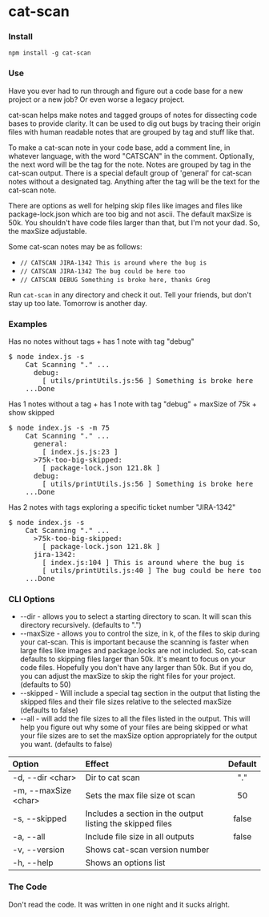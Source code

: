 # cat-scan

### Install

`npm install -g cat-scan`

### Use

Have you ever had to run through and figure out a code base for a new project or a new job? Or even worse a legacy project.

cat-scan helps make notes and tagged groups of notes for dissecting code bases to provide clarity. It can be used to dig out bugs by tracing their origin files with human readable notes that are grouped by tag and stuff like that.

To make a cat-scan note in your code base, add a comment line, in whatever language, with the word "CATSCAN" in the comment. Optionally, the next word will be the tag for the note. Notes are grouped by tag in the cat-scan output. There is a special default group of 'general' for cat-scan notes without a designated tag. Anything after the tag will be the text for the cat-scan note.

There are options as well for helping skip files like images and files like package-lock.json which are too big and not ascii. The default maxSize is 50k. You shouldn't have code files larger than that, but I'm not your dad. So, the maxSize adjustable.

Some cat-scan notes may be as follows:

- `// CATSCAN JIRA-1342 This is around where the bug is`
- `// CATSCAN JIRA-1342 The bug could be here too`
- `// CATSCAN DEBUG Something is broke here, thanks Greg`

Run `cat-scan` in any directory and check it out. Tell your friends, but don't stay up too late. Tomorrow is another day.

### Examples

Has no notes without tags + has 1 note with tag "debug"

<pre>
$ node index.js -s
    Cat Scanning "." ...
      debug:
        [ utils/printUtils.js:56 ] Something is broke here
    ...Done
</pre>

Has 1 notes without a tag + has 1 note with tag "debug" + maxSize of 75k + show skipped

<pre>
$ node index.js -s -m 75
    Cat Scanning "." ...
      general:
        [ index.js.js:23 ]
      >75k-too-big-skipped:
        [ package-lock.json 121.8k ]
      debug:
        [ utils/printUtils.js:56 ] Something is broke here
    ...Done
</pre>

Has 2 notes with tags exploring a specific ticket number "JIRA-1342"

<pre>
$ node index.js -s
    Cat Scanning "." ...
      >75k-too-big-skipped:
        [ package-lock.json 121.8k ]
      jira-1342:
        [ index.js:104 ] This is around where the bug is
        [ utils/printUtils.js:40 ] The bug could be here too
    ...Done
</pre>

### CLI Options

- --dir - allows you to select a starting directory to scan. It will scan this directory recursively. (defaults to ".")
- --maxSize - allows you to control the size, in k, of the files to skip during your cat-scan. This is important because the scanning is faster when large files like images and package.locks are not included. So, cat-scan defaults to skipping files larger than 50k. It's meant to focus on your code files. Hopefully you don't have any larger than 50k. But if you do, you can adjust the maxSize to skip the right files for your project. (defaults to 50)
- --skipped - Will include a special tag section in the output that listing the skipped files and their file sizes relative to the selected maxSize (defaults to false)
- --all - will add the file sizes to all the files listed in the output. This will help you figure out why some of your files are being skipped or what your file sizes are to set the maxSize option appropriately for the output you want. (defaults to false)

| Option                | Effect                                                     | Default |
| :-------------------- | :--------------------------------------------------------- | :-----: |
| -d, --dir <char\>     | Dir to cat scan                                            |   "."   |
| -m, --maxSize <char\> | Sets the max file size ot scan                             |   50    |
| -s, --skipped         | Includes a section in the output listing the skipped files |  false  |
| -a, --all             | Include file size in all outputs                           |  false  |
| -v, --version         | Shows cat-scan version number                              |         |
| -h, --help            | Shows an options list                                      |         |

### The Code

Don't read the code. It was written in one night and it sucks alright.
